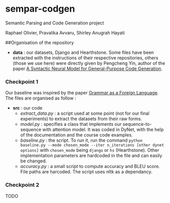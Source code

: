 # sempar-codgen
Semantic Parsing and Code Generation project

Raphael Olivier, Pravalika Avvaru, Shirley Anugrah Hayati

##Organisation of the repository
* **data** : our datasets, Django and Hearthstone. Some files have been extracted with the instructions of their respective repositories, others (those we use here) were directly given by Pengcheng Yin, author of the paper [A Syntactic Neural Model for General-Purpose Code Generation](https://arxiv.org/abs/1704.01696).
### Checkpoint 1
Our baseline was inspired by the paper [Grammar as a Foreign Language](https://arxiv.org/abs/1412.7449). The files are organised as follow :
* **src** : our code
    * *extract_data.py* : a script used at some point (not for our final experiments) to extract the datasets from their raw forms.
    * *model.py* : specifies a class that implements our sequence-to-sequence with attention model. It was coded in DyNet, with the help of the documentation and the course code examples.
    * *baseline.py* : the script. To run it, run the command `python baseline.py --mode chosen_mode --iter n_iterations [other dynet options]` with `chosen_mode` being `django` or `hs` (Hearthstone). Other implementation parameters are hardcoded in the file and can easily be changed.
    * *accuracy.py* : a small script to compute accuracy and BLEU score. File paths are harcoded. The script uses nltk as a dependancy.
### Checkpoint 2
TODO
